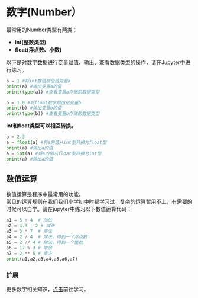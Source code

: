# 数字\(Number）

最常用的Number类型有两类：

* **int\(整数类型\)**
* **float\(浮点数、小数\)**

以下是对数字数据进行变量赋值、输出、查看数据类型的操作，请在Jupyter中进行练习。

```python
a = 1 #将int数值赋值给变量a
print(a) #输出变量a的值
print(type(a)) #查看变量a存储的数据类型

b = 1.0 #将float数字赋值给变量b
print(b) #输出变量b的值
print(type(b)) #查看变量b存储的数据类型
```

**int和float类型可以相互转换。**

```python
a = 2.3
a = float(a) #将a的值从int型转换为float型
print(a) #输出a的值
a = int(a) #将a的值从float型转换为int型
print(a) #输出a的值
```

## 数值运算

数值运算是程序中最常用的功能。  
常见的运算规则在我们我们小学初中时都学习过，复杂的运算暂用不上，有需要的时候可以自学。请在jupyter中练习以下数值运算代码：

```python
a1 = 5 + 4  # 加法
a2 = 4.3 - 2 # 减法
a3 = 3 * 7  # 乘法
a4 = 2 / 4  # 除法，得到一个浮点数
a5 = 2 // 4 # 除法，得到一个整数
a6 = 17 % 3 # 取余 
a7 = 2 ** 5 # 乘方
print(a1,a2,a3,a4,a5,a6,a7)
```

### 扩展

更多数字相关知识，[点击](https://www.runoob.com/python3/python3-data-type.html)前往学习。

